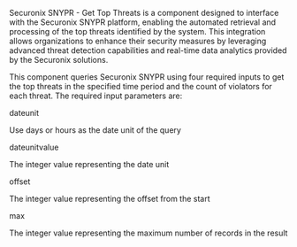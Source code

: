 Securonix SNYPR - Get Top Threats is a component designed to interface with the Securonix SNYPR platform, enabling the automated retrieval and processing of the top threats identified by the system. This integration allows organizations to enhance their security measures by leveraging advanced threat detection capabilities and real-time data analytics provided by the Securonix solutions.

This component queries Securonix SNYPR using four required inputs to get the top threats in the specified time period and the count of violators for each threat. The required input parameters are:

dateunit

Use days or hours as the date unit of the query

dateunitvalue

The integer value representing the date unit

offset

The integer value representing the offset from the start

max

The integer value representing the maximum number of records in the result